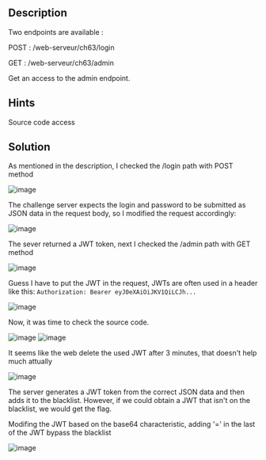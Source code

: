 ## Description
Two endpoints are available :

POST : /web-serveur/ch63/login

GET : /web-serveur/ch63/admin

Get an access to the admin endpoint.
## Hints 
Source code access
## Solution
As mentioned in the description, I checked the /login path with POST method

![image](https://github.com/user-attachments/assets/188a3c75-2727-4f2e-800a-ca3ae4254368)

The challenge server expects the login and password to be submitted as JSON data in the request body, so I modified the request accordingly:

![image](https://github.com/user-attachments/assets/18ddcf0b-8eb7-401f-96e4-91dabfd3eea9)

The sever returned a JWT token, next I checked the /admin path with GET method

![image](https://github.com/user-attachments/assets/81b26f8c-d58b-4eaa-9e56-e64c23c2122c)

Guess I have to put the JWT in the request, JWTs are often used in a header like this:
`Authorization: Bearer eyJ0eXAiOiJKV1QiLCJh...`

![image](https://github.com/user-attachments/assets/9a0adef3-8421-43b1-9095-cd5d42fce183)

Now, it was time to check the source code.

![image](https://github.com/user-attachments/assets/9a45fafb-f213-45b6-8b5f-2c1bb5a729bf)
![image](https://github.com/user-attachments/assets/5ecb0619-87cf-4509-bc40-76a00182f384)

It seems like the web delete the used JWT after 3 minutes, that doesn't help much attually

![image](https://github.com/user-attachments/assets/45c6bdcd-9256-4cbf-8710-bdef2fb936c6)

The server generates a JWT token from the correct JSON data and then adds it to the blacklist. However, if we could obtain a JWT that isn't on the blacklist, we would get the flag.

Modifing the JWT based on the base64 characteristic, adding '=' in the last of the JWT bypass the blacklist

![image](https://github.com/user-attachments/assets/294baff0-55ec-448f-94d5-625ddd21bce7)

